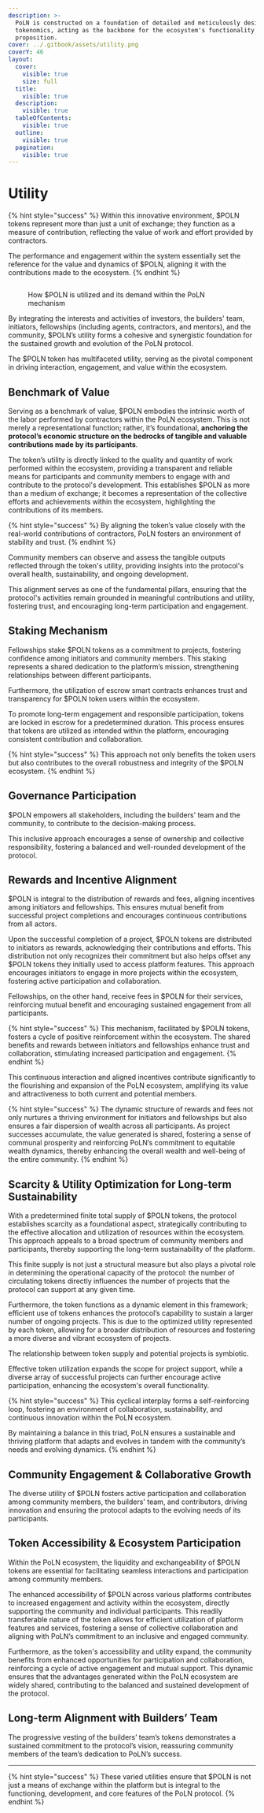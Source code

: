 ```yaml
---
description: >-
  PoLN is constructed on a foundation of detailed and meticulously designed
  tokenomics, acting as the backbone for the ecosystem's functionality and value
  proposition.
cover: ../.gitbook/assets/utility.png
coverY: 46
layout:
  cover:
    visible: true
    size: full
  title:
    visible: true
  description:
    visible: true
  tableOfContents:
    visible: true
  outline:
    visible: true
  pagination:
    visible: true
---
```


# Utility

{% hint style="success" %}
Within this innovative environment, $POLN tokens represent more than just a unit of exchange; they function as a measure of contribution, reflecting the value of work and effort provided by contractors.&#x20;

The performance and engagement within the system essentially set the reference for the value and dynamics of $POLN, aligning it with the contributions made to the ecosystem.
{% endhint %}

<figure><img src="../.gitbook/assets/utility_and_demand (1).jpg" alt=""><figcaption><p>How $POLN is utilized and its demand within the PoLN mechanism</p></figcaption></figure>

By integrating the interests and activities of investors, the builders' team, initiators, fellowships (including agents, contractors, and mentors), and the community, $POLN’s utility forms a cohesive and synergistic foundation for the sustained growth and evolution of the PoLN protocol.

The $POLN token has multifaceted utility, serving as the pivotal component in driving interaction, engagement, and value within the ecosystem.

## Benchmark of Value

Serving as a benchmark of value, $POLN embodies the intrinsic worth of the labor performed by contractors within the PoLN ecosystem. This is not merely a representational function; rather, it’s foundational, **anchoring the protocol’s economic structure on the bedrocks of tangible and valuable contributions made by its participants**.

The token’s utility is directly linked to the quality and quantity of work performed within the ecosystem, providing a transparent and reliable means for participants and community members to engage with and contribute to the protocol's development. This establishes $POLN as more than a medium of exchange; it becomes a representation of the collective efforts and achievements within the ecosystem, highlighting the contributions of its members.

{% hint style="success" %}
By aligning the token’s value closely with the real-world contributions of contractors, PoLN fosters an environment of stability and trust.
{% endhint %}

Community members can observe and assess the tangible outputs reflected through the token's utility, providing insights into the protocol's overall health, sustainability, and ongoing development.

This alignment serves as one of the fundamental pillars, ensuring that the protocol's activities remain grounded in meaningful contributions and utility, fostering trust, and encouraging long-term participation and engagement.

## Staking Mechanism

Fellowships stake $POLN tokens as a commitment to projects, fostering confidence among initiators and community members. This staking represents a shared dedication to the platform’s mission, strengthening relationships between different participants.

Furthermore, the utilization of escrow smart contracts enhances trust and transparency for $POLN token users within the ecosystem.

To promote long-term engagement and responsible participation, tokens are locked in escrow for a predetermined duration. This process ensures that tokens are utilized as intended within the platform, encouraging consistent contribution and collaboration.

{% hint style="success" %}
This approach not only benefits the token users but also contributes to the overall robustness and integrity of the $POLN ecosystem.
{% endhint %}

## Governance Participation

$POLN empowers all stakeholders, including the builders' team and the community, to contribute to the decision-making process.

This inclusive approach encourages a sense of ownership and collective responsibility, fostering a balanced and well-rounded development of the protocol.

## Rewards and Incentive Alignment

$POLN is integral to the distribution of rewards and fees, aligning incentives among initiators and fellowships. This ensures mutual benefit from successful project completions and encourages continuous contributions from all actors.

Upon the successful completion of a project, $POLN tokens are distributed to initiators as rewards, acknowledging their contributions and efforts. This distribution not only recognizes their commitment but also helps offset any $POLN tokens they initially used to access platform features. This approach encourages initiators to engage in more projects within the ecosystem, fostering active participation and collaboration.

Fellowships, on the other hand, receive fees in $POLN for their services, reinforcing mutual benefit and encouraging sustained engagement from all participants.

{% hint style="success" %}
This mechanism, facilitated by $POLN tokens, fosters a cycle of positive reinforcement within the ecosystem. The shared benefits and rewards between initiators and fellowships enhance trust and collaboration, stimulating increased participation and engagement.
{% endhint %}

This continuous interaction and aligned incentives contribute significantly to the flourishing and expansion of the PoLN ecosystem, amplifying its value and attractiveness to both current and potential members.

{% hint style="success" %}
The dynamic structure of rewards and fees not only nurtures a thriving environment for initiators and fellowships but also ensures a fair dispersion of wealth across all participants. As project successes accumulate, the value generated is shared, fostering a sense of communal prosperity and reinforcing PoLN’s commitment to equitable wealth dynamics, thereby enhancing the overall wealth and well-being of the entire community.
{% endhint %}

## **Scarcity & Utility Optimization for Long-term Sustainability**

With a predetermined finite total supply of $POLN tokens, the protocol establishes scarcity as a foundational aspect, strategically contributing to the effective allocation and utilization of resources within the ecosystem. This approach appeals to a broad spectrum of community members and participants, thereby supporting the long-term sustainability of the platform.

This finite supply is not just a structural measure but also plays a pivotal role in determining the operational capacity of the protocol: the number of circulating tokens directly influences the number of projects that the protocol can support at any given time.

Furthermore, the token functions as a dynamic element in this framework; efficient use of tokens enhances the protocol’s capability to sustain a larger number of ongoing projects. This is due to the optimized utility represented by each token, allowing for a broader distribution of resources and fostering a more diverse and vibrant ecosystem of projects.

The relationship between token supply and potential projects is symbiotic.

Effective token utilization expands the scope for project support, while a diverse array of successful projects can further encourage active participation, enhancing the ecosystem's overall functionality.

{% hint style="success" %}
This cyclical interplay forms a self-reinforcing loop, fostering an environment of collaboration, sustainability, and continuous innovation within the PoLN ecosystem.

By maintaining a balance in this triad, PoLN ensures a sustainable and thriving platform that adapts and evolves in tandem with the community’s needs and evolving dynamics.
{% endhint %}

## Community Engagement & Collaborative Growth

The diverse utility of $POLN fosters active participation and collaboration among community members, the builders' team, and contributors, driving innovation and ensuring the protocol adapts to the evolving needs of its participants.

## **Token Accessibility & Ecosystem Participation**

Within the PoLN ecosystem, the liquidity and exchangeability of $POLN tokens are essential for facilitating seamless interactions and participation among community members.

The enhanced accessibility of $POLN across various platforms contributes to increased engagement and activity within the ecosystem, directly supporting the community and individual participants. This readily transferable nature of the token allows for efficient utilization of platform features and services, fostering a sense of collective collaboration and aligning with PoLN’s commitment to an inclusive and engaged community.

Furthermore, as the token's accessibility and utility expand, the community benefits from enhanced opportunities for participation and collaboration, reinforcing a cycle of active engagement and mutual support. This dynamic ensures that the advantages generated within the PoLN ecosystem are widely shared, contributing to the balanced and sustained development of the protocol.

## Long-term Alignment with Builders’ Team

The progressive vesting of the builders’ team’s tokens demonstrates a sustained commitment to the protocol’s vision, reassuring community members of the team’s dedication to PoLN’s success.

***

{% hint style="success" %}
These varied utilities ensure that $POLN is not just a means of exchange within the platform but is integral to the functioning, development, and core features of the PoLN protocol.
{% endhint %}
